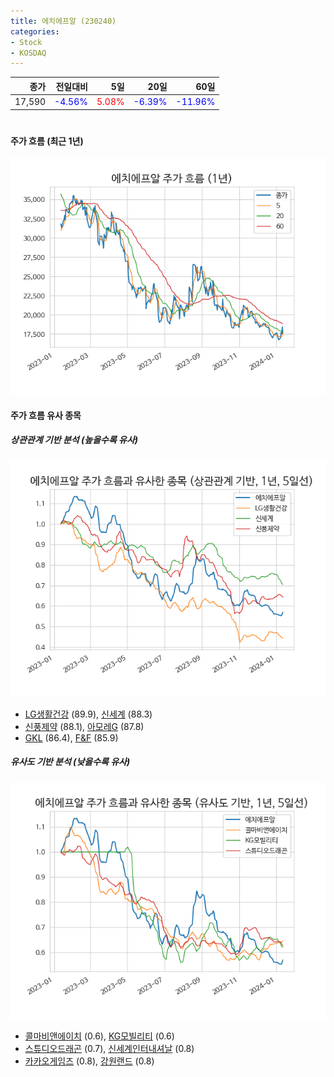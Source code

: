 ```yaml
---
title: 에치에프알 (230240)
categories:
- Stock
- KOSDAQ
---
```


|종가|전일대비|5일|20일|60일|
|---:|-------:|--:|---:|---:|
|17,590|<span style="color: blue">-4.56%</span>|<span style="color: red">5.08%</span>|<span style="color: blue">-6.39%</span>|<span style="color: blue">-11.96%</span>|

<!-- more -->
#
#### 주가 흐름 (최근 1년)
![230240](/assets/images/stock/230240.png)


#### 주가 흐름 유사 종목


##### 상관관계 기반 분석 (높을수록 유사)
![230240](/assets/images/stock/230240_corr.png)
- [LG생활건강](/051900/) (89.9), [신세계](/004170/) (88.3)
- [신풍제약](/019170/) (88.1), [아모레G](/002790/) (87.8)
- [GKL](/114090/) (86.4), [F&F](/383220/) (85.9)


##### 유사도 기반 분석 (낮을수록 유사)	
![230240](/assets/images/stock/230240_sim.png)
- [콜마비앤에이치](/200130/) (0.6), [KG모빌리티](/003620/) (0.6)
- [스튜디오드래곤](/253450/) (0.7), [신세계인터내셔날](/031430/) (0.8)
- [카카오게임즈](/293490/) (0.8), [강원랜드](/035250/) (0.8)